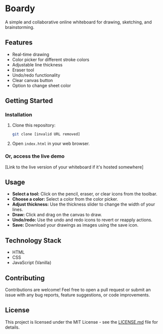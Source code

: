 # Boardy

A simple and collaborative online whiteboard for drawing, sketching, and brainstorming.

## Features

- Real-time drawing
- Color picker for different stroke colors
- Adjustable line thickness
- Eraser tool
- Undo/redo functionality
- Clear canvas button
- Option to change sheet color

## Getting Started

### Installation

1.  Clone this repository:
    ```bash
    git clone [invalid URL removed]
    ```
2.  Open `index.html` in your web browser.

### Or, access the live demo

[Link to the live version of your whiteboard if it's hosted somewhere]

## Usage

- **Select a tool:** Click on the pencil, eraser, or clear icons from the toolbar.
- **Choose a color:** Select a color from the color picker.
- **Adjust thickness:** Use the thickness slider to change the width of your lines.
- **Draw:** Click and drag on the canvas to draw.
- **Undo/redo:** Use the undo and redo icons to revert or reapply actions.
- **Save:** Download your drawings as images using the save icon.

## Technology Stack

- HTML
- CSS
- JavaScript (Vanilla)

## Contributing

Contributions are welcome! Feel free to open a pull request or submit an issue with any bug reports, feature suggestions, or code improvements.

## License

This project is licensed under the MIT License - see the [LICENSE.md](LICENSE.md) file for details.

